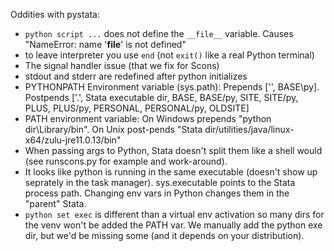 Oddities with pystata:
- `python script ...` does not define the `__file__` variable. Causes "NameError: name '__file__' is not defined"
- to leave interpreter you use `end` (not `exit()` like a real Python terminal)
- The signal handler issue (that we fix for Scons)
- stdout and stderr are redefined after python initializes
- PYTHONPATH Environment variable (sys.path): Prepends ['', BASE\py]. Postpends ['.', Stata executable dir, BASE, BASE/py, SITE, SITE/py, PLUS, PLUS/py, PERSONAL, PERSONAL/py, OLDSITE]
- PATH environment variable: On Windows prepends "python dir\Library/bin". On Unix post-pends "Stata dir/utilities/java/linux-x64/zulu-jre11.0.13/bin"
- When passing args to Python, Stata doesn't split them like a shell would (see runscons.py for example and work-around).
- It looks like python is running in the same executable (doesn't show up seprately in the task manager). sys.executable points to the Stata process path. Changing env vars in Python changes them in the "parent" Stata.
- `python set exec` is different than a virtual env activation so many dirs for the venv won't be added the PATH var. We manually add the python exe dir, but we'd be missing some (and it depends on your distribution).
